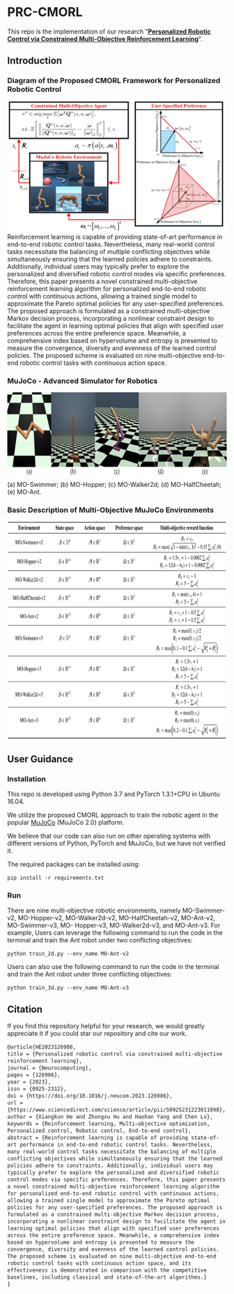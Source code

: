 # PRC-CMORL
This repo is the implementation of our research "**[Personalized Robotic Control via Constrained Multi-Objective Reinforcement Learning](https://www.researchgate.net/publication/375254025_Personalized_robotic_control_via_constrained_multi-objective_reinforcement_learning)**".

## Introduction
### Diagram of the Proposed CMORL Framework for Personalized Robotic Control
<img src="figures/framework.jpg" alt="ENV" width="500" height="300">
Reinforcement learning is capable of providing state-of-art performance in end-to-end robotic control tasks.
Nevertheless, many real-world control tasks necessitate the balancing of multiple conflicting objectives while simultaneously ensuring that the learned policies adhere to constraints.
Additionally, individual users may typically prefer to explore the personalized and diversified robotic control modes via specific preferences.
Therefore, this paper presents a novel constrained multi-objective reinforcement learning algorithm for personalized end-to-end robotic control with continuous actions, allowing a trained single model to approximate the Pareto optimal policies for any user-specified preferences.
The proposed approach is formulated as a constrained multi-objective Markov decision process, incorporating a nonlinear constraint design to facilitate the agent in learning optimal policies that align with specified user preferences across the entire preference space.
Meanwhile, a comprehensive index based on hypervolume and entropy is presented to measure the convergence, diversity and evenness of the learned control policies.
The proposed scheme is evaluated on nine multi-objective end-to-end robotic control tasks with continuous action space.

### MuJoCo - Advanced Simulator for Robotics
<img src="figures/env_.jpg" alt="ENV_" width="800" height="200">
(a) MO-Swimmer; (b) MO-Hopper; (c) MO-Walker2d; (d) MO-HalfCheetah; (e) MO-Ant.

###  Basic Description of Multi-Objective MuJoCo Environments
<img src="figures/env.png" alt="ENV" width="800" height="500">


## User Guidance
### Installation
This repo is developed using Python 3.7 and PyTorch 1.3.1+CPU in Ubuntu 16.04. 

We utilize the proposed CMORL approach to train the robotic agent in the popular [MuJoCo](https://mujoco.org/) (MuJoCo 2.0) platform.

We believe that our code can also run on other operating systems with different versions of Python, PyTorch and MuJoCo, but we have not verified it.

The required packages can be installed using:

	pip install -r requirements.txt

 ### Run
 There are nine multi-objective robotic environments, namely MO-Swimmer-v2, MO-Hopper-v2, MO-Walker2d-v2, MO-HalfCheetah-v2, MO-Ant-v2, MO-Swimmer-v3, MO- Hopper-v3, MO-Walker2d-v3, and MO-Ant-v3. 
 For example, Users can leverage the following command to run the code in the terminal and train the Ant robot under two conflicting objectives:

	python train_2d.py --env_name MO-Ant-v2
 Users can also use the following command to run the code in the terminal and train the Ant robot under three conflicting objectives:

	python train_3d.py --env_name MO-Ant-v3

## Citation
If you find this repository helpful for your research, we would greatly appreciate it if you could star our repository and cite our work.
```
@article{HE2023126986,
title = {Personalized robotic control via constrained multi-objective reinforcement learning},
journal = {Neurocomputing},
pages = {126986},
year = {2023},
issn = {0925-2312},
doi = {https://doi.org/10.1016/j.neucom.2023.126986},
url = {https://www.sciencedirect.com/science/article/pii/S0925231223011098},
author = {Xiangkun He and Zhongxu Hu and Haohan Yang and Chen Lv},
keywords = {Reinforcement learning, Multi–objective optimization, Personalized control, Robotic control, End-to-end control},
abstract = {Reinforcement learning is capable of providing state-of-art performance in end-to-end robotic control tasks. Nevertheless, many real-world control tasks necessitate the balancing of multiple conflicting objectives while simultaneously ensuring that the learned policies adhere to constraints. Additionally, individual users may typically prefer to explore the personalized and diversified robotic control modes via specific preferences. Therefore, this paper presents a novel constrained multi-objective reinforcement learning algorithm for personalized end-to-end robotic control with continuous actions, allowing a trained single model to approximate the Pareto optimal policies for any user-specified preferences. The proposed approach is formulated as a constrained multi-objective Markov decision process, incorporating a nonlinear constraint design to facilitate the agent in learning optimal policies that align with specified user preferences across the entire preference space. Meanwhile, a comprehensive index based on hypervolume and entropy is presented to measure the convergence, diversity and evenness of the learned control policies. The proposed scheme is evaluated on nine multi-objective end-to-end robotic control tasks with continuous action space, and its effectiveness is demonstrated in comparison with the competitive baselines, including classical and state-of-the-art algorithms.}
}
```
